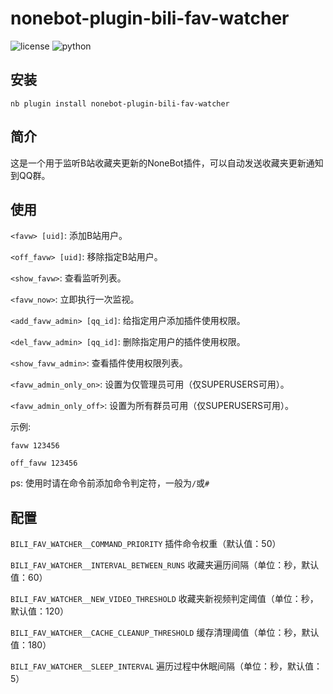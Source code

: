 # nonebot-plugin-bili-fav-watcher

<p>
  <a>
    <img src="https://img.shields.io/github/license/cscs181/QQ-Github-Bot.svg" alt="license">
  </a>
  <img src="https://img.shields.io/badge/python-3.8+-blue.svg" alt="python">
</p>

## 安装

```shell
nb plugin install nonebot-plugin-bili-fav-watcher
```

## 简介

这是一个用于监听B站收藏夹更新的NoneBot插件，可以自动发送收藏夹更新通知到QQ群。

## 使用
`<favw> [uid]`: 添加B站用户。

`<off_favw> [uid]`: 移除指定B站用户。

`<show_favw>`: 查看监听列表。

`<favw_now>`: 立即执行一次监视。

`<add_favw_admin> [qq_id]`: 给指定用户添加插件使用权限。

`<del_favw_admin> [qq_id]`: 删除指定用户的插件使用权限。

`<show_favw_admin>`: 查看插件使用权限列表。

`<favw_admin_only_on>`: 设置为仅管理员可用（仅SUPERUSERS可用）。

`<favw_admin_only_off>`: 设置为所有群员可用（仅SUPERUSERS可用）。

示例:

`favw 123456`

`off_favw 123456`

ps: 使用时请在命令前添加命令判定符，一般为`/`或`#`

## 配置

`BILI_FAV_WATCHER__COMMAND_PRIORITY` 插件命令权重（默认值：50）

`BILI_FAV_WATCHER__INTERVAL_BETWEEN_RUNS` 收藏夹遍历间隔（单位：秒，默认值：60）

`BILI_FAV_WATCHER__NEW_VIDEO_THRESHOLD` 收藏夹新视频判定阈值（单位：秒，默认值：120）

`BILI_FAV_WATCHER__CACHE_CLEANUP_THRESHOLD` 缓存清理阈值（单位：秒，默认值：180）

`BILI_FAV_WATCHER__SLEEP_INTERVAL` 遍历过程中休眠间隔（单位：秒，默认值：5）
